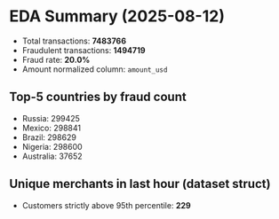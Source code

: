 # EDA Summary (2025-08-12)

- Total transactions: **7483766**
- Fraudulent transactions: **1494719**
- Fraud rate: **20.0%**
- Amount normalized column: `amount_usd`

## Top-5 countries by fraud count
- Russia: 299425
- Mexico: 298841
- Brazil: 298629
- Nigeria: 298600
- Australia: 37652

## Unique merchants in last hour (dataset struct)
- Customers strictly above 95th percentile: **229**